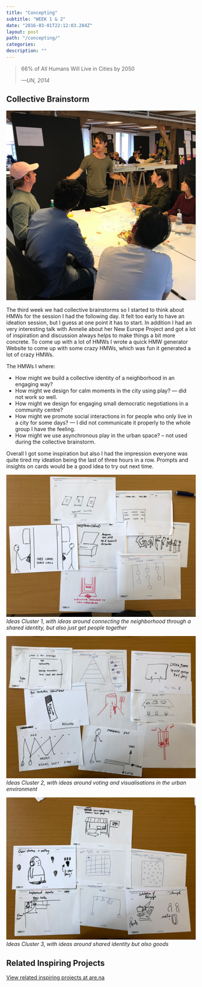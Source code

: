 ```yaml
---
title: "Concepting"
subtitle: "WEEK 1 & 2"
date: "2016-03-01T22:12:03.284Z"
layout: post
path: "/concepting/"
categories:
description: ""
---
```

>66% of All Humans Will Live in Cities by 2050
><footer><cite>—UN, 2014</cite></footer>

## Collective Brainstorm

![](collective-brainstorm.jpg)

The third week we had collective brainstorms so I started to think about HMWs for the session I had the following day. It felt too early to have an ideation session, but I guess at one point it has to start.
In addition I had an very interesting talk with Annelie about her New Europe Project and got a lot of inspiration and discussion always helps to make things a bit more concrete.
To come up with a lot of HMWs I wrote a quick HMW generator Website to come up with some crazy HMWs, which was fun it generated a lot of crazy HMWs.

The HMWs I where:
* How might we build a collective identity of a neighborhood in an engaging way?
* How might we design for calm moments in the city using play? — did not work so well.
* How might we design for engaging small democratic negotiations in a community centre?
* How might we promote social interactions in for people who only live in a city for some days? — I did not communicate it properly to the whole group I have the feeling.
* How might we use asynchronous play in the urban space? – not used during the collective brainstorm.

Overall I got some inspiration but also I had the impression everyone was quite tired my ideation being the last of three hours in a row. Prompts and insights on cards would be a good idea to try out next time.

![](./collective-brainstorm-cluster1.jpg)
*Ideas Cluster 1, with ideas around connecting the neighborhood through a shared identity, but also just get people together*

![](./collective-brainstorm-cluster2.jpg)
*Ideas Cluster 2, with ideas around voting and visualisations in the urban environment*

![](./collective-brainstorm-cluster3.jpg)
*Ideas Cluster 3, with ideas around shared identity but also goods*

## Related Inspiring Projects

[View related inspiring projects at are.na](https://www.are.na/share/FCnqkGj)

<!--<iframe width="560" height="315" src="https://www.youtube.com/embed/rIPfpGCxONQ?rel=0&amp;controls=0&amp;showinfo=0" frameborder="0" allowfullscreen></iframe>-->
